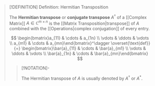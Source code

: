 >[!DEFINITION] Definition: Hermitian Transposition
>
>The **Hermitian transpose** or **conjugate transpose** $A^\dagger$ of a [[Complex Matrix]] $A \in \mathbb{C}^{m \times n}$ is the [[Matrix Transposition|transpose]] of $A$ combined with the [[Operations|complex conjugation]] of every entry.
>
>$$
>\begin{bmatrix}a_{11} & \cdots & a_{1n} \\ \vdots & \ddots & \vdots \\ a_{m1} & \cdots & a_{mn}\end{bmatrix}^\dagger \overset{\text{def}}{=} \begin{bmatrix}\bar{a}_{11} & \cdots & \bar{a}_{m1} \\ \vdots & \ddots & \vdots \\ \bar{a}_{1n} & \cdots & \bar{a}_{mn}\end{bmatrix}
>$$
>
>>[!NOTATION]-
>>
>>The Hermitian transpose of $A$ is usually denoted by $A^\dagger$ or $A^\ast$.
>>
>